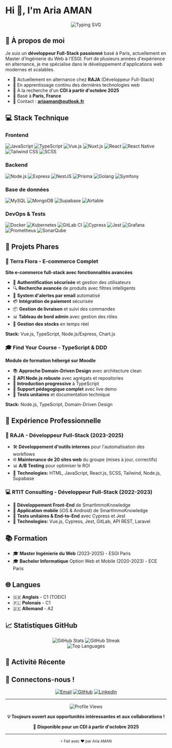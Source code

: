 # Hi 👋, I'm Aria AMAN

<div align="center">
  <img src="https://readme-typing-svg.demolab.com?font=Fira+Code&size=24&duration=3000&pause=1000&color=58A6FF&center=true&vCenter=true&multiline=true&width=600&height=80&lines=Développeur+Full-Stack+passionné;Spécialisé+en+technologies+modernes;Basé+à+Paris+🇫🇷" alt="Typing SVG" />
</div>

## 🚀 À propos de moi

Je suis un **développeur Full-Stack passionné** basé à Paris, actuellement en Master d'Ingénierie du Web à l'ESGI. Fort de plusieurs années d'expérience en alternance, je me spécialise dans le développement d'applications web modernes et scalables.

- 🔭 Actuellement en alternance chez **RAJA** (Développeur Full-Stack)
- 🌱 En apprentissage continu des dernières technologies web
- 💼 À la recherche d'un **CDI à partir d'octobre 2025**
- 📍 Basé à **Paris, France**
- 📧 Contact : **ariaaman@outlook.fr**

## 💻 Stack Technique

### Frontend
<div align="left">
  <img src="https://img.shields.io/badge/JavaScript-F7DF1E?style=for-the-badge&logo=javascript&logoColor=black" alt="JavaScript" />
  <img src="https://img.shields.io/badge/TypeScript-3178C6?style=for-the-badge&logo=typescript&logoColor=white" alt="TypeScript" />
  <img src="https://img.shields.io/badge/Vue.js-4FC08D?style=for-the-badge&logo=vue.js&logoColor=white" alt="Vue.js" />
  <img src="https://img.shields.io/badge/Nuxt.js-00C58E?style=for-the-badge&logo=nuxt.js&logoColor=white" alt="Nuxt.js" />
  <img src="https://img.shields.io/badge/React-61DAFB?style=for-the-badge&logo=react&logoColor=black" alt="React" />
  <img src="https://img.shields.io/badge/React_Native-61DAFB?style=for-the-badge&logo=react&logoColor=black" alt="React Native" />
  <img src="https://img.shields.io/badge/Tailwind_CSS-38B2AC?style=for-the-badge&logo=tailwind-css&logoColor=white" alt="Tailwind CSS" />
  <img src="https://img.shields.io/badge/Sass-CC6699?style=for-the-badge&logo=sass&logoColor=white" alt="SCSS" />
</div>

### Backend
<div align="left">
  <img src="https://img.shields.io/badge/Node.js-339933?style=for-the-badge&logo=node.js&logoColor=white" alt="Node.js" />
  <img src="https://img.shields.io/badge/Express-000000?style=for-the-badge&logo=express&logoColor=white" alt="Express" />
  <img src="https://img.shields.io/badge/NestJS-E0234E?style=for-the-badge&logo=nestjs&logoColor=white" alt="NestJS" />
  <img src="https://img.shields.io/badge/Prisma-2D3748?style=for-the-badge&logo=prisma&logoColor=white" alt="Prisma" />
  <img src="https://img.shields.io/badge/Go-00ADD8?style=for-the-badge&logo=go&logoColor=white" alt="Golang" />
  <img src="https://img.shields.io/badge/Symfony-000000?style=for-the-badge&logo=symfony&logoColor=white" alt="Symfony" />
</div>

### Base de données
<div align="left">
  <img src="https://img.shields.io/badge/MySQL-4479A1?style=for-the-badge&logo=mysql&logoColor=white" alt="MySQL" />
  <img src="https://img.shields.io/badge/MongoDB-47A248?style=for-the-badge&logo=mongodb&logoColor=white" alt="MongoDB" />
  <img src="https://img.shields.io/badge/Supabase-3ECF8E?style=for-the-badge&logo=supabase&logoColor=white" alt="Supabase" />
  <img src="https://img.shields.io/badge/Airtable-18BFFF?style=for-the-badge&logo=airtable&logoColor=white" alt="Airtable" />
</div>

### DevOps & Tests
<div align="left">
  <img src="https://img.shields.io/badge/Docker-2496ED?style=for-the-badge&logo=docker&logoColor=white" alt="Docker" />
  <img src="https://img.shields.io/badge/Kubernetes-326CE5?style=for-the-badge&logo=kubernetes&logoColor=white" alt="Kubernetes" />
  <img src="https://img.shields.io/badge/GitLab_CI-FC6D26?style=for-the-badge&logo=gitlab&logoColor=white" alt="GitLab CI" />
  <img src="https://img.shields.io/badge/Cypress-17202C?style=for-the-badge&logo=cypress&logoColor=white" alt="Cypress" />
  <img src="https://img.shields.io/badge/Jest-C21325?style=for-the-badge&logo=jest&logoColor=white" alt="Jest" />
  <img src="https://img.shields.io/badge/Grafana-F46800?style=for-the-badge&logo=grafana&logoColor=white" alt="Grafana" />
  <img src="https://img.shields.io/badge/Prometheus-E6522C?style=for-the-badge&logo=prometheus&logoColor=white" alt="Prometheus" />
  <img src="https://img.shields.io/badge/SonarQube-4E9BCD?style=for-the-badge&logo=sonarqube&logoColor=white" alt="SonarQube" />
</div>

## 🎯 Projets Phares

### 🌱 Terra Flora - E-commerce Complet
**Site e-commerce full-stack avec fonctionnalités avancées**

- 🔐 **Authentification sécurisée** et gestion des utilisateurs
- 🔍 **Recherche avancée** de produits avec filtres intelligents
- 📧 **System d'alertes par email** automatisé
- 💳 **Intégration de paiement** sécurisée
- 📦 **Gestion de livraison** et suivi des commandes
- 📊 **Tableau de bord admin** avec gestion des rôles
- 🎯 **Gestion des stocks** en temps réel

**Stack:** Vue.js, TypeScript, Node.js/Express, Chart.js

### 🎓 Find Your Course - TypeScript & DDD
**Module de formation hébergé sur Moodle**

- 📚 **Approche Domain-Driven Design** avec architecture clean
- 🔄 **API Node.js robuste** avec agrégats et repositories
- 🎯 **Introduction progressive** à TypeScript
- 📖 **Support pédagogique complet** avec live demo
- 🧪 **Tests unitaires** et documentation technique

**Stack:** Node.js, TypeScript, Domain-Driven Design

## 💼 Expérience Professionnelle

### 🏢 RAJA - Développeur Full-Stack (2023-2025)
- 🛠️ **Développement d'outils internes** pour l'automatisation des workflows
- 🌐 **Maintenance de 20 sites web** du groupe (mises à jour, correctifs)
- 📊 **A/B Testing** pour optimiser le ROI
- 🚀 **Technologies:** HTML, JavaScript, React.js, SCSS, Tailwind, Node.js, Supabase

### 💻 RTIT Consulting - Développeur Full-Stack (2022-2023)
- 📱 **Développement Front-End** de SmartImmoKnowledge
- 📲 **Application mobile** (iOS & Android) de SmartImmoKnowledge
- 🧪 **Tests unitaires & End-to-End** avec Cypress et Jest
- 🔧 **Technologies:** Vue.js, Cypress, Jest, GitLab, API REST, Laravel

## 📚 Formation

- 🎓 **Master Ingénierie du Web** (2023-2025) - ESGI Paris
- 🎓 **Bachelor Informatique** Option Web et Mobile (2020-2023) - ECE Paris

## 🌐 Langues

- 🇬🇧 **Anglais** - C1 (TOEIC)
- 🇵🇱 **Polonais** - C1
- 🇩🇪 **Allemand** - A2

## 📈 Statistiques GitHub

<div align="center">
  <img src="https://github-readme-stats.vercel.app/api?username=AriaAman&show_icons=true&theme=tokyonight&hide_border=true&count_private=true" alt="GitHub Stats" />
  <img src="https://github-readme-streak-stats.herokuapp.com/?user=AriaAman&theme=tokyonight&hide_border=true" alt="GitHub Streak" />
</div>

<div align="center">
  <img src="https://github-readme-stats.vercel.app/api/top-langs/?username=AriaAman&layout=compact&theme=tokyonight&hide_border=true&langs_count=8" alt="Top Languages" />
</div>

## 🎵 Activité Récente

<!--START_SECTION:activity-->
<!--END_SECTION:activity-->

## 🤝 Connectons-nous !

<div align="center">
  
[![Email](https://img.shields.io/badge/Email-D14836?style=for-the-badge&logo=gmail&logoColor=white)](mailto:ariaaman@outlook.fr)
[![GitHub](https://img.shields.io/badge/GitHub-100000?style=for-the-badge&logo=github&logoColor=white)](https://github.com/AriaAman)
[![LinkedIn](https://img.shields.io/badge/LinkedIn-0077B5?style=for-the-badge&logo=linkedin&logoColor=white)](https://linkedin.com/in/aria-aman)

</div>

---

<div align="center">
  <img src="https://komarev.com/ghpvc/?username=AriaAman&label=Visitors&color=58A6FF&style=flat-square" alt="Profile Views" />
  
  **💡 Toujours ouvert aux opportunités intéressantes et aux collaborations !**
  
  🎯 **Disponible pour un CDI à partir d'octobre 2025**
</div>

---

<div align="center">
  <sub>⚡ Fait avec ❤️ par Aria AMAN</sub>
</div>
